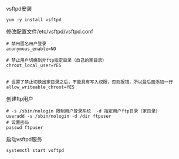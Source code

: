 vsftpd安装
```
yum -y install vsftpd
```

修改配置文件/etc/vsftpd/vsftpd.conf
```
# 禁用匿名用户登录
anonymous_enable=NO 

# 禁止用户切换到非ftp指定目录（自己的家目录）
chroot_local_user=YES


# 设置了禁止切换出家目录之后，不能具有写入权限，否则报错，所以最后面添加一行
allow_writeable_chroot=YES

```

创建ftp用户

```
# -s /sbin/nologin 限制用户登录系统  -d 指定用户ftp目录（家目录）
useradd -s /sbin/nologin -d /dir ftpuser
# 设置密码
passwd ftpuser 
```

启动vsftpd服务
```
systemctl start vsftpd
```

